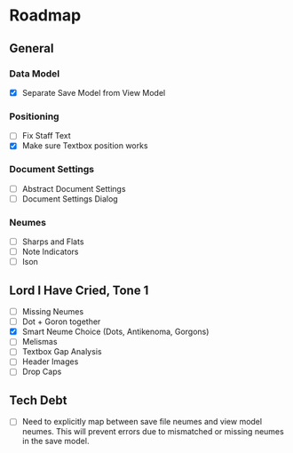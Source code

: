 # Roadmap

## General

### Data Model
- [X] Separate Save Model from View Model

### Positioning
- [ ] Fix Staff Text
- [X] Make sure Textbox position works

### Document Settings
- [ ] Abstract Document Settings
- [ ] Document Settings Dialog
 
### Neumes
- [ ] Sharps and Flats
- [ ] Note Indicators
- [ ] Ison

## Lord I Have Cried, Tone 1
- [ ] Missing Neumes
- [ ] Dot + Goron together
- [X] Smart Neume Choice (Dots, Antikenoma, Gorgons)
- [ ] Melismas
- [ ] Textbox Gap Analysis
- [ ] Header Images
- [ ] Drop Caps

## Tech Debt
- [ ] Need to explicitly map between save file neumes and view model neumes. This will prevent errors due to mismatched or missing neumes in the save model.
